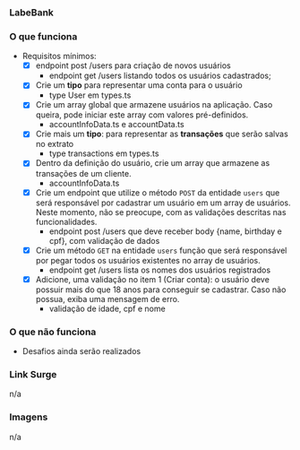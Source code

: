 ### LabeBank

### O que funciona
- Requisitos mínimos:
    - [x] endpoint post /users para criação de novos usuários
        - endpoint get /users listando todos os usuários cadastrados;
    - [x] Crie um **tipo** para representar uma conta para o usuário
        - type User em types.ts
    - [x] Crie um array global que armazene usuários na aplicação. Caso queira, pode iniciar este array com valores pré-definidos.
        - accountInfoData.ts e accountData.ts
    - [x] Crie mais um **tipo**: para representar as **transações** que serão salvas no extrato
        - type transactions em types.ts
    - [x] Dentro da definição do usuário, crie um array que armazene as transações de um cliente.
        - accountInfoData.ts
    - [x] Crie um endpoint  que utilize o método `POST` da entidade `users` que será responsável por cadastrar um usuário em um array de usuários. Neste momento, não se preocupe, com as validações descritas nas funcionalidades.
        - endpoint post /users que deve receber body {name, birthday e cpf}, com validação de dados
    - [x] Crie um método `GET` na entidade `users` função que será responsável por pegar todos os usuários existentes no array de usuários.
        - endpoint get /users lista os nomes dos usuários registrados
    - [x] Adicione, uma validação no item 1 (Criar conta): o usuário deve possuir mais do que 18 anos para conseguir se cadastrar. Caso não possua, exiba uma mensagem de erro.
        - validação de idade, cpf e nome

### O que não funciona
- Desafios ainda serão realizados

### Link Surge 
n/a

### Imagens
n/a
